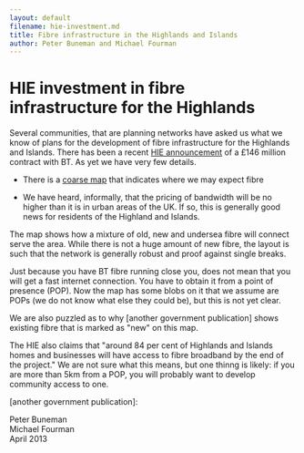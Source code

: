```yaml
---
layout: default
filename: hie-investment.md
title: Fibre infrastructure in the Highlands and Islands
author: Peter Buneman and Michael Fourman
---
```



HIE investment in fibre infrastructure for the Highlands
========================================================

Several communities, that are  planning networks  have asked us what we know of plans for the development
of fibre infrastructure for the Highlands and Islands.  There has been
a recent [HIE announcement]  of a £146 million contract with BT.  As
yet we have very few details.

* There is a [coarse map] that indicates where we may expect fibre

* We have heard, informally, that the pricing of bandwidth will be no
 higher than it is in urban areas of the UK.  If so,
  this is generally good news for residents of the Highland and Islands.

The map shows how a mixture of old, new and undersea fibre will
connect serve the area.  While there is not a huge amount of new
fibre, the layout is such that the network is generally robust and
proof against single breaks.

Just because you have BT fibre running close you, does not mean that
you will get a fast internet connection.  You have to obtain it from a
point of 
presence (POP).  Now the map has some blobs on it
that we assume are POPs (we do not know what else they could be), but
this is not yet clear. 

We are also puzzled as to why [another government publication] shows
existing fibre that is marked as "new" on this map.

The HIE also claims that "around 84 per cent of Highlands and Islands
homes and businesses will have access to fibre broadband by the end of
the project." We are not sure what this means, but one thinng is
likely: if you are more than 5km from a POP, you will probably want to
develop community access to one.

[coarse map]:http://www.hie.co.uk/userfiles/images/regional-information/Digital-Highlands-and-Islands/Broadband_maps560.jpg

[another government publication]:

[HIE announcement]: http://www.hie.co.uk/about-hie/news-and-media/archive/146-million-investment-in-fibre-broadband-heralds-a-new-age-of-communications-across-highlands-and-islands.html

Peter Buneman<br/>
Michael Fourman<br/>
April 2013
